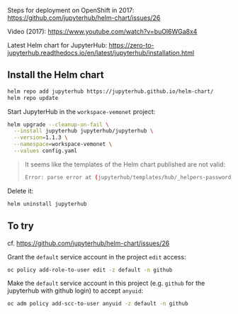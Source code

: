 Steps for deployment on OpenShift in 2017: https://github.com/jupyterhub/helm-chart/issues/26

Video (2017): https://www.youtube.com/watch?v=buOl6WGa8x4

Latest Helm chart for JupyterHub: https://zero-to-jupyterhub.readthedocs.io/en/latest/jupyterhub/installation.html

## Install the Helm chart

```bash
helm repo add jupyterhub https://jupyterhub.github.io/helm-chart/
helm repo update
```

Start JupyterHub in the `workspace-vemonet` project:

```bash
helm upgrade --cleanup-on-fail \
  --install jupyterhub jupyterhub/jupyterhub \
  --version=1.1.3 \
  --namespace=workspace-vemonet \
  --values config.yaml
```

> It seems like the templates of the Helm chart published are not valid:
>
> ```bash
> Error: parse error at (jupyterhub/templates/hub/_helpers-passwords.tpl:35): function "dig" not defined
> ```

Delete it:

```bash
helm uninstall jupyterhub
```

## To try 

cf. https://github.com/jupyterhub/helm-chart/issues/26

Grant the `default` service account in the project `edit` access:

```bash
oc policy add-role-to-user edit -z default -n github
```

Make the `default` service account in this project (e.g. `github` for the jupyterhub with github login) to accept `anyuid`:

```bash
oc adm policy add-scc-to-user anyuid -z default -n github
```

 
